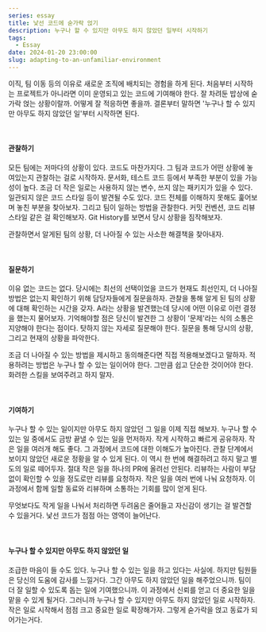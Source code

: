 ```yaml
---
series: essay
title: 낯선 코드에 숟가락 얹기
description: 누구나 할 수 있지만 아무도 하지 않았던 일부터 시작하기
tags:
  - Essay
date: 2024-01-20 23:00:00
slug: adapting-to-an-unfamiliar-environment
---
```


이직, 팀 이동 등의 이유로 새로운 조직에 배치되는 경험을 하게 된다. 처음부터 시작하는 프로젝트가 아니라면 이미 운영되고 있는 코드에 기여해야 한다. 잘 차려둔 밥상에 숟가락 얹는 상황이랄까. 어떻게 잘 적응하면 좋을까. 결론부터 말하면 '누구나 할 수 있지만 아무도 하지 않았던 일'부터 시작하면 된다.

<br/>

#### 관찰하기

모든 팀에는 저마다의 상황이 있다. 코드도 마찬가지다. 그 팀과 코드가 어떤 상황에 놓여있는지 관찰하는 걸로 시작하자. 문서화, 테스트 코드 등에서 부족한 부분이 있을 가능성이 높다. 조금 더 작은 일로는 사용하지 않는 변수, 쓰지 않는 패키지가 있을 수 있다. 일관되지 않은 코드 스타일 등이 발견될 수도 있다. 코드 전체를 이해하지 못해도 훑어보며 놓친 부분을 찾아보자. 그리고 팀이 일하는 방법을 관찰한다. 커밋 컨벤션, 코드 리뷰 스타일 같은 걸 확인해보자. Git History를 보면서 당시 상황을 짐작해보자.

관찰하면서 알게된 팀의 상황, 더 나아질 수 있는 사소한 해결책을 찾아내자.

<br/>

#### 질문하기

이유 없는 코드는 없다. 당시에는 최선의 선택이었을 코드가 현재도 최선인지, 더 나아질 방법은 없는지 확인하기 위해 담당자들에게 질문을하자. 관찰을 통해 알게 된 팀의 상황에 대해 확인하는 시간을 갖자. A라는 상황을 발견했는데 당시에 어떤 이유로 이런 결정을 했는지 물어보자. 기억해야할 점은 당신이 발견한 그 상황이 '문제'라는 식의 소통은 지양해야 한다는 점이다. 탓하지 않는 자세로 질문해야 한다. 질문을 통해 당시의 상황, 그리고 현재의 상황을 파악한다.

조금 더 나아질 수 있는 방법을 제시하고 동의해준다면 직접 적용해보겠다고 말하자. 적용하려는 방법은 누구나 할 수 있는 일이어야 한다. 그만큼 쉽고 단순한 것이어야 한다. 화려한 스킬을 보여주려고 하지 말자.

<br/>

#### 기여하기

누구나 할 수 있는 일이지만 아무도 하지 않았던 그 일을 이제 직접 해보자. 누구나 할 수 있는 일 중에서도 금방 끝낼 수 있는 일을 먼저하자. 작게 시작하고 빠르게 공유하자. 작은 일을 여러개 해도 좋다. 그 과정에서 코드에 대한 이해도가 높아진다. 관찰 단계에서 보이지 않았던 새로운 정황을 알 수 있게 된다. 이 역시 한 번에 해결하려고 하지 말고 별도의 일로 떼어두자. 절대 작은 일을 하나의 PR에 올려선 안된다. 리뷰하는 사람이 부담 없이 확인할 수 있을 정도로만 리뷰를 요청하자. 작은 일을 여러 번에 나눠 요청하자. 이 과정에서 함께 일할 동료와 리뷰하며 소통하는 기회를 많이 얻게 된다.

무엇보다도 작게 일을 나눠서 처리하면 두려움은 줄어들고 자신감이 생기는 걸 발견할 수 있을거다. 낯선 코드가 점점 아는 영역이 늘어난다.

<br/>

#### 누구나 할 수 있지만 아무도 하지 않았던 일

조급한 마음이 들 수도 있다. 누구나 할 수 있는 일을 하고 있다는 사실에. 하지만 팀원들은 당신의 도움에 감사를 느낄거다. 그간 아무도 하지 않았던 일을 해주었으니까. 팀이 더 잘 일할 수 있도록 돕는 일에 기여했으니까. 이 과정에서 신뢰를 얻고 더 중요한 일을 맡을 수 있게 될거다. 그러니까 누구나 할 수 있지만 아무도 하지 않았던 일로 시작하자. 작은 일로 시작해서 점점 크고 중요한 일로 확장해가자. 그렇게 숟가락을 얹고 동료가 되어가는거다.
